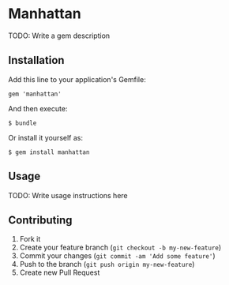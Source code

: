 # Manhattan

TODO: Write a gem description

## Installation

Add this line to your application's Gemfile:

    gem 'manhattan'

And then execute:

    $ bundle

Or install it yourself as:

    $ gem install manhattan

## Usage

TODO: Write usage instructions here

## Contributing

1. Fork it
2. Create your feature branch (`git checkout -b my-new-feature`)
3. Commit your changes (`git commit -am 'Add some feature'`)
4. Push to the branch (`git push origin my-new-feature`)
5. Create new Pull Request
